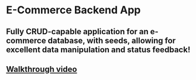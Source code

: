 # E-Commerce Backend App
## Fully CRUD-capable application for an e-commerce database, with seeds, allowing for excellent data manipulation and status feedback!
## [Walkthrough video](https://www.youtube.com/watch?v=JZdppptq-ic)